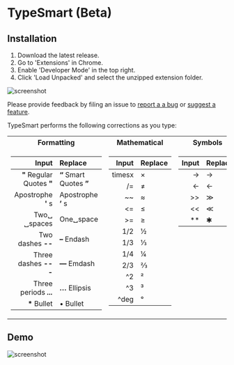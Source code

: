 # TypeSmart (Beta)

## Installation

1. Download the latest release.
2. Go to 'Extensions' in Chrome.
3. Enable 'Developer Mode' in the top right.
4. Click 'Load Unpacked' and select the unzipped extension folder.

![screenshot](https://camo.githubusercontent.com/edc65aa854e00ac2021a8bda200bc7b606a6ed14/68747470733a2f2f692e696d6775722e636f6d2f786463686451612e706e67)

Please provide feedback by filing an issue to [report a a bug](https://github.com/round/TypeSmart-beta/issues/new?labels=bug&template=bug.md) or [suggest a feature](https://github.com/round/TypeSmart-beta/issues/new?labels=feature&template=feature.md).

TypeSmart performs the following corrections as you type:

<table>
<tr>
  <th>Formatting</th>
  <th>Mathematical</th>
  <th>Symbols</th>
  <th>Letters</th>
</tr>
  
<tr><td valign='top'>

Input|Replace
-:|:-
**"** Regular Quotes **"**|**“** Smart Quotes **”**
Apostrophe **'** s|Apostrophe **’** s
Two␣ ␣spaces|One␣space
Two dashes **--**|**&ndash;** Endash
Three dashes **---**|**&mdash;** Emdash
Three periods ***...***|**&hellip;** Ellipsis
|__*__ Bullet|• Bullet



</td><td valign='top'>

Input|Replace
-:|:-
timesx|×
/=|≠
~~ |≈
<=|≤
|>=|≥
1/2|½
1/3|⅓
1/4|¼
2/3|⅔
^2|²
^3|³|
^deg|°

</td><td valign='top'>

Input|Replace
-:|:-
->|→
<-|←
|>>|≫
<<|≪
|**|✱

</td><td valign='top'>

Input|Replace
-:|:-
numero|№
c/o|℅
_a|𝑎
_b|𝑏
_c|𝑐
_x|𝑥
_y|𝑦
_z|𝑧
^tm|&trade;
(r)|®
(r)|&copy;

</td></tr></table>

## Demo

![screenshot](https://giant.gfycat.com/FamousDirtyBasenji.gif)
